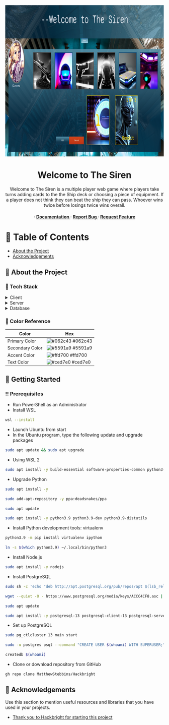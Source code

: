 <div align='center'>

<img src=https://github.com/MatthewStebbins/Hackbright/blob/socket/static/img/Main%20image.png alt="logo" width=854 height=480 />

<h1>Welcome to The Siren </h1>
<p>Welcome to The Siren is a multiple player web game where players take turns adding cards to the the Ship deck or choosing a piece of equipment. If a player does not think they can beat the ship they can pass. Whoever wins twice before losings twice wins overall.</p>

<h4> <span> · </span> <a href="https://github.com/MatthewStebbins/Hackbright/blob/master/README.md"> Documentation </a> <span> · </span> <a href="https://github.com/MatthewStebbins/Hackbright/issues"> Report Bug </a> <span> · </span> <a href="https://github.com/MatthewStebbins/Hackbright/issues"> Request Feature </a> </h4>


</div>

# :notebook_with_decorative_cover: Table of Contents

- [About the Project](#star2-about-the-project)
- [Acknowledgements](#gem-acknowledgements)


## :star2: About the Project
### :space_invader: Tech Stack
<details> <summary>Client</summary> <ul>
<li><a href="https://react.dev/">React</a></li>
<li><a href="https://developer.mozilla.org/en-US/docs/Web/javascript">Javascript</a></li>
<li><a href="https://socket.io/">SocketIO</a></li>
</ul> </details>
<details> <summary>Server</summary> <ul>
<li><a href="https://flask-socketio.readthedocs.io/en/latest/">Flask-SocketIO</a></li>
<li><a href="https://flask.palletsprojects.com/en/3.0.x/">Flask </a></li>
<li><a href="https://flask-sqlalchemy.palletsprojects.com/en/3.1.x/">Flask-SQLAlchemy</a></li>
</ul> </details>
<details> <summary>Database</summary> <ul>
<li><a href="https://www.postgresql.org/">PostgreSQL</a></li>
</ul> </details>

### :art: Color Reference
| Color | Hex |
| --------------- | ---------------------------------------------------------------- |
| Primary Color | ![#062c43](https://via.placeholder.com/10/062c43?text=+) #062c43 |
| Secondary Color | ![#5591a9](https://via.placeholder.com/10/5591a9?text=+) #5591a9 |
| Accent Color | ![#ffd700](https://via.placeholder.com/10/ffd700?text=+) #ffd700 |
| Text Color | ![#ced7e0](https://via.placeholder.com/10/ced7e0?text=+) #ced7e0 |

## :toolbox: Getting Started

### :bangbang: Prerequisites

- Run PowerShell as an Administrator
- Install WSL
```bash
wsl --install
```
- Launch Ubuntu from start
- In the Ubuntu program, type the following update and upgrade packages
```bash
sudo apt update && sudo apt upgrade
```
- Using WSL 2
```bash
sudo apt install -y build-essential software-properties-common python3-pip python3-venv python3-dev
```
- Upgrade Python
```bash
sudo apt install -y
```

```bash
sudo add-apt-repository -y ppa:deadsnakes/ppa
```

```bash
sudo apt update
```

```bash
sudo apt install -y python3.9 python3.9-dev python3.9-distutils
```
- Install Python development tools: virtualenv
```bash
python3.9 -m pip install virtualenv ipython
```

```bash
ln -s $(which python3.9) ~/.local/bin/python3
```
- Install Node.js
```bash
sudo apt install -y nodejs
```
- Install PostgreSQL
```bash
sudo sh -c 'echo "deb http://apt.postgresql.org/pub/repos/apt $(lsb_release -cs)-pgdg main" > /etc/apt/sources.list.d/pgdg.list'
```

```bash
wget --quiet -O - https://www.postgresql.org/media/keys/ACCC4CF8.asc | sudo apt-key add -
```

```bash
sudo apt update
```

```bash
sudo apt install -y postgresql-13 postgresql-client-13 postgresql-server-dev-13 libpq-dev
```
- Set up PostgreSQL
```bash
sudo pg_ctlcluster 13 main start
```

```bash
sudo -u postgres psql --command "CREATE USER $(whoami) WITH SUPERUSER;"
```

```bash
createdb $(whoami)
```
- Clone or download repository from GitHub
```bash
gh repo clone MatthewStebbins/Hackbright
```


## :gem: Acknowledgements

Use this section to mention useful resources and libraries that you have used in your projects.

- [Thank you to Hackbright for starting this project](https://hackbrightacademy.com/)